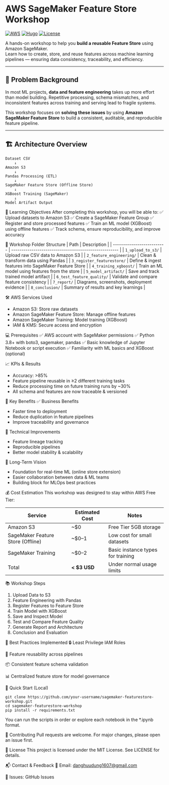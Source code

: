 # AWS SageMaker Feature Store Workshop

[![AWS](https://img.shields.io/badge/AWS-SageMaker-orange.svg)](https://aws.amazon.com/sagemaker/)
[![Hugo](https://img.shields.io/badge/Hugo-Static%20Site-blue.svg)](https://gohugo.io/)
[![License](https://img.shields.io/badge/License-MIT-green.svg)](LICENSE)

A hands-on workshop to help you **build a reusable Feature Store** using Amazon SageMaker.  
Learn how to create, store, and reuse features across machine learning pipelines — ensuring data consistency, traceability, and efficiency.

---

## 🧠 Problem Background

In most ML projects, **data and feature engineering** takes up more effort than model building. Repetitive processing, schema mismatches, and inconsistent features across training and serving lead to fragile systems.

This workshop focuses on **solving these issues** by using **Amazon SageMaker Feature Store** to build a consistent, auditable, and reproducible feature pipeline.

---

## 🏗️ Architecture Overview

```plaintext
Dataset CSV
    ↓
Amazon S3
    ↓
Pandas Processing (ETL)
    ↓
SageMaker Feature Store (Offline Store)
    ↓
XGBoost Training (SageMaker)
    ↓
Model Artifact Output
```
🎯 Learning Objectives
After completing this workshop, you will be able to:
✅ Upload datasets to Amazon S3
✅ Create a SageMaker Feature Group
✅ Register and store processed features
✅ Train an ML model (XGBoost) using offline features
✅ Track schema, ensure reproducibility, and improve accuracy

📁 Workshop Folder Structure
| Path                       | Description                                           |
| -------------------------- | ----------------------------------------------------- |
| `1_upload_to_s3/`          | Upload raw CSV data to Amazon S3                      |
| `2_feature_engineering/`   | Clean & transform data using Pandas                   |
| `3_register_featurestore/` | Define & ingest features into SageMaker Feature Store |
| `4_training_xgboost/`      | Train an ML model using features from the store       |
| `5_model_artifact/`        | Save and track trained model artifact                 |
| `6_test_feature_quality/`  | Validate and compare feature consistency              |
| `7_report/`                | Diagrams, screenshots, deployment evidence            |
| `8_conclusion/`            | Summary of results and key learnings                  |


🛠️ AWS Services Used
- Amazon S3: Store raw datasets
- Amazon SageMaker Feature Store: Manage offline features
- Amazon SageMaker Training: Model training (XGBoost)
- IAM & KMS: Secure access and encryption

💻 Prerequisites
✅ AWS account with SageMaker permissions
✅ Python 3.8+ with boto3, sagemaker, pandas
✅ Basic knowledge of Jupyter Notebook or script execution
✅ Familiarity with ML basics and XGBoost (optional)

📈 KPIs & Results
- Accuracy: >85%
- Feature pipeline reusable in ≥2 different training tasks
- Reduce processing time on future training runs by ~30%
- All schema and features are now traceable & versioned

🌟 Key Benefits
✅ Business Benefits
- Faster time to deployment
- Reduce duplication in feature pipelines
- Improve traceability and governance

🔧 Technical Improvements
- Feature lineage tracking
- Reproducible pipelines
- Better model stability & scalability

🔭 Long-Term Vision
- Foundation for real-time ML (online store extension)
- Easier collaboration between data & ML teams
- Building block for MLOps best practices

💰 Cost Estimation
This workshop was designed to stay within AWS Free Tier:

| Service                           | Estimated Cost | Notes                             |
| --------------------------------- | -------------- | --------------------------------- |
| Amazon S3                         | \~\$0          | Free Tier 5GB storage             |
| SageMaker Feature Store (Offline) | \~\$0–1        | Low cost for small datasets       |
| SageMaker Training                | \~\$0–2        | Basic instance types for training |
| Total                             | **< \$3 USD**  | Under normal usage limits         |


📚 Workshop Steps
1. Upload Data to S3
2. Feature Engineering with Pandas
3. Register Features to Feature Store
4. Train Model with XGBoost
5. Save and Inspect Model
6. Test and Compare Feature Quality
7. Generate Report and Architecture
8. Conclusion and Evaluation

🔐 Best Practices Implemented
🔒 Least Privilege IAM Roles

🔄 Feature reusability across pipelines

📦 Consistent feature schema validation

📊 Centralized feature store for model governance

🚀 Quick Start (Local)
```
git clone https://github.com/your-username/sagemaker-featurestore-workshop.git
cd sagemaker-featurestore-workshop
pip install -r requirements.txt
```
You can run the scripts in order or explore each notebook in the *.ipynb format.

🤝 Contributing
Pull requests are welcome. For major changes, please open an issue first.

📄 License
This project is licensed under the MIT License. See LICENSE for details.

📬 Contact & Feedback
📧 Email: danghuudung1607@gmail.com

🐛 Issues: GitHub Issues